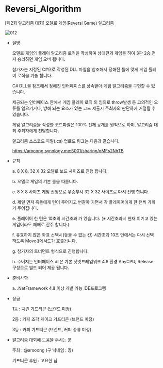 # Reversi_Algorithm
[제2회 알고리즘 대회] 오델로 게임(Reversi Game) 알고리즘

![012](https://user-images.githubusercontent.com/13028129/148027520-7f2085ac-3b4e-4d84-8c90-1f44d42333af.gif)


- 설명

	오델로 게임의 플레이 알고리즘 로직을 작성하여 상대편과 게임을 하여 3판 2승 먼저 승리하면 게임 오버 됩니다.
  
	참가자는 지정된 C#으로 작성된 DLL 파일을 참조해서 정해진 틀에 맞게 게임 플레이 로직을 기술 합니다.
	
	C# DLL을 참조해서 정해진 인터페이스를 상속받아 게임 알고리즘을 구현할 수 있습니다.
	
	제공되는 인터페이스 안에서 게임 플레이 로직 외 임의로 throw발생 등 고의적인 오류를 일으키거나, 방해 되는 요소가 있는 코드 제출시 주최자의 판단하에 거절될 수 있습니다.
	
	게임 알고리즘을 작성한 코드파일은 100% 전체 공개를 원칙으로 하며, 알고리즘 대회 주최자에게 전달합니다.
	
	알고리즘 소스코드 파일(.cs) 업로드 링크는 다음과 같습니다.
	
	https://arooong.synology.me:5001/sharing/oMFs2NhTB
  
- 규칙

	a. 8 X 8, 32 X 32 오델로 보드 사이즈로 진행 합니다.
	
	b. 오델로 게임의 기본 룰을 따릅니다.
	
	c. 8 X 8 사이즈 게임 진행으로 무승부시 32 X 32 사이즈로 다시 진행 합니다.
	
	d. 제일 먼저 흑돌에게 턴이 주어지고 번갈아 가면서 각 플레이어에게 한 턴씩 기회가 주어집니다.
	
	e. 플레이어 한 턴은 10초의 시간초과 가 있습니다. (※ 시간초과시 현재 이기고 있는 게임이라도 패배로 간주 합니다.)
	
	f. 유효하지 않은 좌표 선택시(놓을 수 없는 칸) 시간초과 10초 안에서는 다시 선택 하도록 Move()메서드가 호출됩니다.
	
	g. 참가자의 토너먼트 형식으로 진행합니다.
	
	h. 주어지는 인터페이스 dll은 기본 닷넷프레임워크 4.8 환경 AnyCPU, Release 구성으로 빌드 되어 제공 됩니다.
	
- 준비사항

	a. .NetFramework 4.8 이상 개발 가능 IDE프로그램
  
- 상금

	1등 : 치킨 기프티콘 (브랜드 미정)
	
	2등 : 카페 조각 케이크 기프티콘 (브랜드 미정)
	
	3등 : 커피 기프티콘 (브랜드, 커피 종류 미정)
  
  
- 알고리즘 대회에 도움을 주시는 분

	주최 : @arooong (구 닉네임 : 밍)
	
	기프티콘 후원 : 고요한 님
